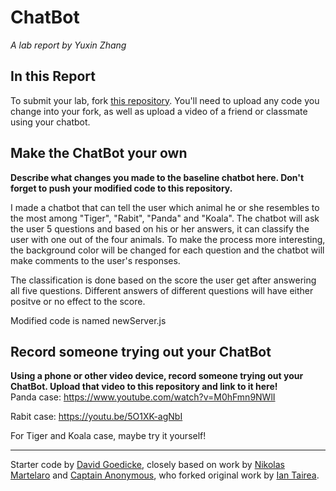 # ChatBot

*A lab report by Yuxin Zhang*

## In this Report

To submit your lab, fork [this repository](https://github.com/FAR-Lab/IDD-Fa18-Lab6). You'll need to upload any code you change into your fork, as well as upload a video of a friend or classmate using your chatbot.

## Make the ChatBot your own

**Describe what changes you made to the baseline chatbot here. Don't forget to push your modified code to this repository.**  

I made a chatbot that can tell the user which animal he or she resembles to the most among "Tiger", "Rabit", "Panda" and "Koala". The chatbot will ask the user 5 questions and based on his or her answers, it can classify the user with one out of the four animals. To make the process more interesting, the background color will be changed for each question and the chatbot will make comments to the user's responses. 

The classification is done based on the score the user get after answering all five questions. Different answers of different questions will have either positve or no effect to the score. 

Modified code is named newServer.js

## Record someone trying out your ChatBot

**Using a phone or other video device, record someone trying out your ChatBot. Upload that video to this repository and link to it here!**  
Panda case: https://www.youtube.com/watch?v=M0hFmn9NWlI 

Rabit case: https://youtu.be/5O1XK-agNbI

For Tiger and Koala case, maybe try it yourself!

---
Starter code by [David Goedicke](mailto:da.goedicke@gmail.com), closely based on work by [Nikolas Martelaro](mailto:nmartelaro@gmail.com) and [Captain Anonymous](https://codepen.io/anon/pen/PEVYXz), who forked original work by [Ian Tairea](https://codepen.io/mrtairea/pen/yJapwv).

